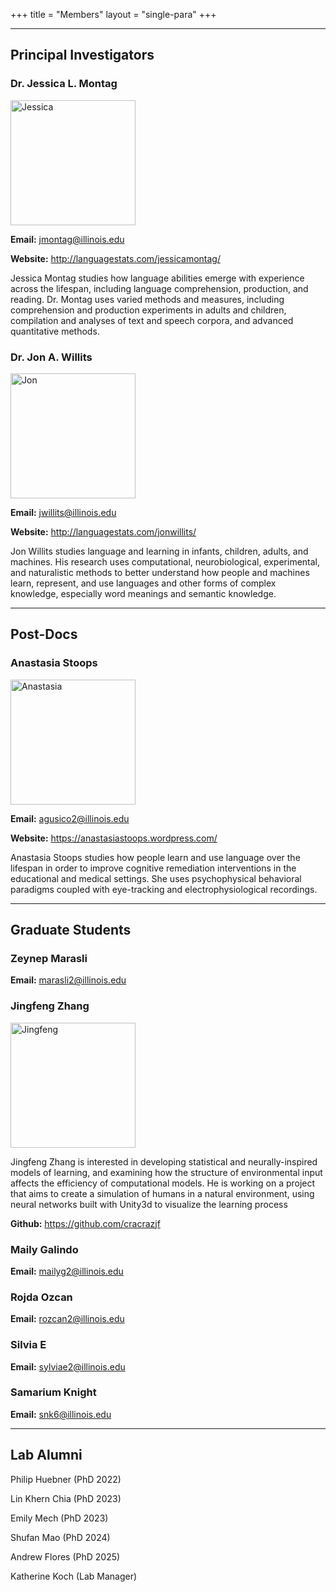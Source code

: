+++
title = "Members"
layout = "single-para"
+++

---

## Principal Investigators


### Dr. Jessica L. Montag

<img alt="Jessica" height="200" src="../img/jessica.jpg"/>

__Email:__ jmontag@illinois.edu

__Website:__ http://languagestats.com/jessicamontag/
	

Jessica Montag studies how language abilities emerge with experience across the lifespan, including language comprehension, production, and reading. Dr. Montag uses varied methods and measures, including comprehension and production experiments in adults and children, compilation and analyses of text and speech corpora, and advanced quantitative methods.
	

### Dr. Jon A. Willits
<img src="../img/jwillits.jpg" alt="Jon" width="200"/>

__Email:__ jwillits@illinois.edu

__Website:__ http://languagestats.com/jonwillits/
	

Jon Willits studies language and learning in infants, children, adults, and machines. His research uses computational, neurobiological, experimental, and naturalistic methods to better understand how people and machines learn, represent, and use languages and other forms of complex knowledge, especially word meanings and semantic knowledge.
		
---

## Post-Docs

### Anastasia Stoops

<img src="../img/anastasia.jpg" alt="Anastasia" width="200"/>

__Email:__ agusico2@illinois.edu

__Website:__ https://anastasiastoops.wordpress.com/

Anastasia Stoops studies how people learn and use language over the lifespan in order to improve cognitive remediation interventions in the educational and medical settings. She uses psychophysical behavioral paradigms coupled with eye-tracking and electrophysiological recordings.

---

## Graduate Students
<!--
### Philip Huebner

<img src="../img/phil.jpg" alt="Philip" width="200"/>

__Email:__ huebner3@illinois.edu

__Github:__ https://github.com/phueb

__Personal Website:__ https://philhuebner.com
	
Philip Huebner studies computational models of language acquisition,
 and in particular RNN and Transformer-based language models.
	


### Andrew Flores

<img src="../img/andrew.jpg" alt="Emily" width="200"/>

__Email:__ azf2@illinois.edu

Andrew Flores studies vocabulary and semantic development in infants and toddlers.
	

### Lin Khern Chia

<img src="../img/linkhern.jpg" alt="Linkhern" width="200"/>

__Email:__ lachia2@illinois.edu

__Github:__ https://github.com/chialinkhern

Lin Khern studies semantic memory with behavioral paradigms and computational models.

### Emily Mech

<img src="../img/emily.jpg" alt="Emily" width="200"/>

__Email:__ enmech2@illinois.edu

__Github:__ https://github.com/emilymech

__ResearchGate:__ https://researchgate.net/profile/Emily_Mech
	

Emily Mech utilizes event-related potentials (ERPs), computational modeling, and behavioral methodology to examine how regularities in language and the world interact to affect the ways in which our linguistic and semantic knowledge is learned, structured, accessed, and communicated.

### Shufan Mao

<img src="../img/shufan.jpg" alt="Shufan" width="200"/>

__Email:__ smao9@illinois.edu

Shufan Mao is interested in representation of semantics, concept, and meanings. He is working on a distributional representation of concept and semantics using a network model which integrates distributional semantics, formal semantics and network science.
-->

### Zeynep Marasli


__Email:__ marasli2@illinois.edu

### Jingfeng Zhang

<img src="../img/jingfeng.png" alt="Jingfeng" width="200"/>

Jingfeng Zhang is interested in developing statistical and neurally-inspired models of learning,
 and examining how the structure of environmental input affects the efficiency of computational models. 
 He is working on a project that aims to create a simulation of humans in a natural environment,
 using neural networks built with Unity3d to visualize the learning process

__Github:__ https://github.com/cracrazjf

### Maily Galindo

__Email:__ mailyg2@illinois.edu

### Rojda Ozcan


__Email:__ rozcan2@illinois.edu


### Silvia E


__Email:__ sylviae2@illinois.edu

### Samarium Knight


__Email:__ snk6@illinois.edu


---

## Lab Alumni

Philip Huebner (PhD 2022)

Lin Khern Chia (PhD 2023)

Emily Mech (PhD 2023)

Shufan Mao (PhD 2024)

Andrew Flores (PhD 2025)

Katherine Koch (Lab Manager)

